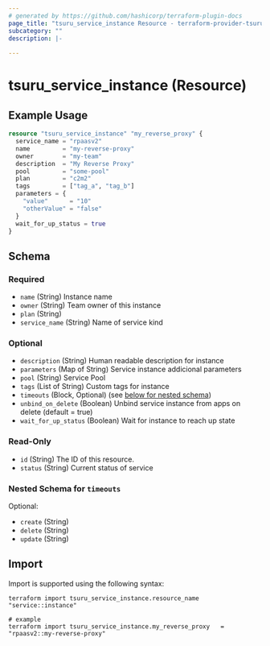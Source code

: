 ```yaml
---
# generated by https://github.com/hashicorp/terraform-plugin-docs
page_title: "tsuru_service_instance Resource - terraform-provider-tsuru"
subcategory: ""
description: |-
  
---
```


# tsuru_service_instance (Resource)



## Example Usage

```terraform
resource "tsuru_service_instance" "my_reverse_proxy" {
  service_name = "rpaasv2"
  name         = "my-reverse-proxy"
  owner        = "my-team"
  description  = "My Reverse Proxy"
  pool         = "some-pool"
  plan         = "c2m2"
  tags         = ["tag_a", "tag_b"]
  parameters = {
    "value"      = "10"
    "otherValue" = "false"
  }
  wait_for_up_status = true
}
```

<!-- schema generated by tfplugindocs -->
## Schema

### Required

- `name` (String) Instance name
- `owner` (String) Team owner of this instance
- `plan` (String)
- `service_name` (String) Name of service kind

### Optional

- `description` (String) Human readable description for instance
- `parameters` (Map of String) Service instance addicional parameters
- `pool` (String) Service Pool
- `tags` (List of String) Custom tags for instance
- `timeouts` (Block, Optional) (see [below for nested schema](#nestedblock--timeouts))
- `unbind_on_delete` (Boolean) Unbind service instance from apps on delete (default = true)
- `wait_for_up_status` (Boolean) Wait for instance to reach up state

### Read-Only

- `id` (String) The ID of this resource.
- `status` (String) Current status of service

<a id="nestedblock--timeouts"></a>
### Nested Schema for `timeouts`

Optional:

- `create` (String)
- `delete` (String)
- `update` (String)

## Import

Import is supported using the following syntax:

```shell
terraform import tsuru_service_instance.resource_name "service::instance"

# example
terraform import tsuru_service_instance.my_reverse_proxy   = "rpaasv2::my-reverse-proxy"
```
